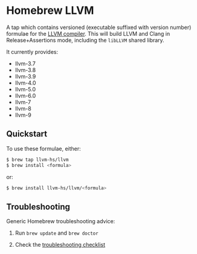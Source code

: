 # Homebrew LLVM

A tap which contains versioned (executable suffixed with version number)
formulae for the [LLVM compiler](http://llvm.org). This will build LLVM and
Clang in Release+Assertions mode, including the `libLLVM` shared library.

It currently provides:

 * llvm-3.7
 * llvm-3.8
 * llvm-3.9
 * llvm-4.0
 * llvm-5.0
 * llvm-6.0
 * llvm-7
 * llvm-8
 * llvm-9


## Quickstart

To use these formulae, either:

```sh
$ brew tap llvm-hs/llvm
$ brew install <formula>
```

or:

```sh
$ brew install llvm-hs/llvm/<formula>
```

## Troubleshooting

Generic Homebrew troubleshooting advice:

  1. Run `brew update` and `brew doctor`

  2. Check the [troubleshooting checklist](https://github.com/Homebrew/brew/blob/master/docs/Troubleshooting.md#troubleshooting)

